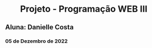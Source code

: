 <h1 align="center"> Projeto - Programação WEB III </h1>
<h2> Aluna: Danielle Costa </h2>
<h3> 05 de Dezembro de 2022 </h3>
